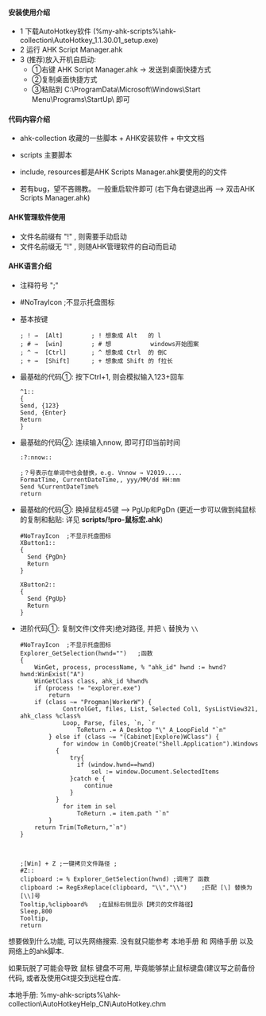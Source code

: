 #### 安装使用介绍

- 1 下载AutoHotkey软件 (%my-ahk-scripts%\\ahk-collection\\AutoHotkey_1.1.30.01_setup.exe)    
- 2 运行 AHK Script Manager.ahk  
- 3 (推荐)放入开机自启动:  
  -  ①右键 AHK Script Manager.ahk → 发送到桌面快捷方式  
  -  ②复制桌面快捷方式  
  -  ③粘贴到 C:\ProgramData\Microsoft\Windows\Start Menu\Programs\StartUp\   即可    



#### 代码内容介绍

- ahk-collection 收藏的一些脚本 + AHK安装软件 + 中文文档  
- scripts     主要脚本
- include, resources都是AHK Scripts Manager.ahk要使用的的文件

- 若有bug，望不吝赐教。 一般重启软件即可 (右下角右键退出再 --> 双击AHK Scripts Manager.ahk)




#### AHK管理软件使用

- 文件名前缀有 "!" , 则需要手动启动
- 文件名前缀无 "!" , 则随AHK管理软件的自动而启动



#### AHK语言介绍

- 注释符号 ";"

- #NoTrayIcon  ;不显示托盘图标

- 基本按键

  ```
  ; ! →  [Alt]        ; ! 想象成 Alt   的 l  
  ; # →  [win]        ; # 想           windows开始图案  
  ; ^ →  [Ctrl]       ; ^ 想象成 Ctrl  的 倒C  
  ; + →  [Shift]      ; + 想象成 Shift 的 f拉长  
  ```

  

- 最基础的代码①:  按下Ctrl+1, 则会模拟输入123+回车

  ```
  ^1::
  {
  Send, {123}
  Send, {Enter}
  Return
  }
  ```
  
  
  
- 最基础的代码②: 连续输入nnow, 即可打印当前时间

  ```
  :?:nnow::
  
  ;？号表示在单词中也会替换，e.g. Vnnow → V2019.....
  FormatTime, CurrentDateTime,, yyy/MM/dd HH:mm
  Send %CurrentDateTime%
  return
  ```
  
  



- 最基础的代码③:  换掉鼠标45键 --> PgUp和PgDn (更近一步可以做到纯鼠标的复制和黏贴: 详见 **scripts/!pro-鼠标宏.ahk**)

  ```
  #NoTrayIcon  ;不显示托盘图标
  XButton1::
  {
  	Send {PgDn}
  	Return
  }
  
  XButton2::
  {
  	Send {PgUp}
  	Return
  }
  ```
  
  
  
- 进阶代码①:  复制文件(文件夹)绝对路径, 并把 `\` 替换为 `\\`

  ```
  #NoTrayIcon  ;不显示托盘图标
  Explorer_GetSelection(hwnd="")   ;函数
  {  
      WinGet, process, processName, % "ahk_id" hwnd := hwnd? hwnd:WinExist("A")  
      WinGetClass class, ahk_id %hwnd%  
      if (process != "explorer.exe")  
          return  
      if (class ~= "Progman|WorkerW") {  
              ControlGet, files, List, Selected Col1, SysListView321, ahk_class %class%  
              Loop, Parse, files, `n, `r  
                  ToReturn .= A_Desktop "\" A_LoopField "`n"  
          } else if (class ~= "(Cabinet|Explore)WClass") {  
              for window in ComObjCreate("Shell.Application").Windows 
  			{
  				try{
                  if (window.hwnd==hwnd)  
                      sel := window.Document.SelectedItems  
  				}catch e {
  					continue
  				}
  			}
              for item in sel  
                  ToReturn .= item.path "`n"  
          }  
      return Trim(ToReturn,"`n")  
  } 
  
  
  
  ;[Win] + Z ;一键拷贝文件路径 ;
  #Z::
  clipboard := % Explorer_GetSelection(hwnd) ;调用了 函数
  clipboard := RegExReplace(clipboard, "\\","\\")    ;匹配 [\] 替换为 [\\]号     
  Tooltip,%clipboard%	;在鼠标右侧显示【拷贝的文件路径】
  Sleep,800
  Tooltip,
  return
  ```

想要做到什么功能, 可以先网络搜索.  没有就只能参考 本地手册 和 网络手册 以及网络上的ahk脚本.

如果玩脱了可能会导致 鼠标 键盘不可用, 毕竟能够禁止鼠标键盘(建议写之前备份代码, 或者及使用Git提交到远程仓库.

本地手册:  %my-ahk-scripts%\\ahk-collection\\AutoHotkeyHelp_CN\AutoHotkey.chm